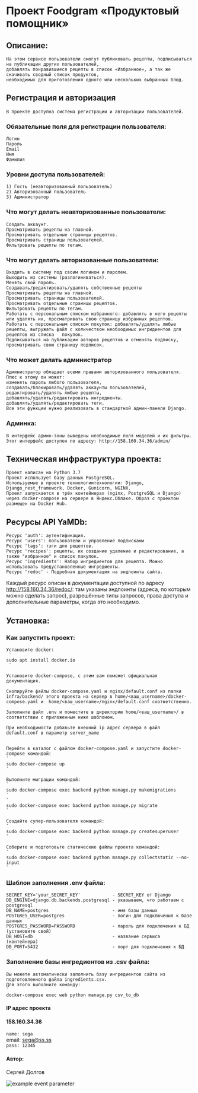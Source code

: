 # Проект Foodgram «Продуктовый помощник»

## Описание:
    На этом сервисе пользователи смогут публиковать рецепты, подписываться на публикации других пользователей,
    добавлять понравившиеся рецепты в список «Избранное», а так же скачивать сводный список продуктов,
    необходимых для приготовления одного или нескольких выбранных блюд.
 
## Регистрация и авторизация
    В проекте доступна система регистрации и авторизации пользователей.
 
### Обязательные поля для регистрации пользователя:
    Логин
    Пароль
    Email
    Имя
    Фамилия

### Уровни доступа пользователей:
    1) Гость (неавторизованный пользователь)
    2) Авторизованный пользователь
    3) Администратор

### Что могут делать неавторизованные пользователи:
    Создать аккаунт.
    Просматривать рецепты на главной.
    Просматривать отдельные страницы рецептов.
    Просматривать страницы пользователей.
    Фильтровать рецепты по тегам.

### Что могут делать авторизованные пользователи:
    Входить в систему под своим логином и паролем.
    Выходить из системы (разлогиниваться).
    Менять свой пароль.
    Создавать/редактировать/удалять собственные рецепты
    Просматривать рецепты на главной.
    Просматривать страницы пользователей.
    Просматривать отдельные страницы рецептов.
    Фильтровать рецепты по тегам.
    Работать с персональным списком избранного: добавлять в него рецепты или удалять их, просматривать свою страницу избранных рецептов.
    Работать с персональным списком покупок: добавлять/удалять любые рецепты, выгружать файл с количеством необходимых ингридиентов для рецептов из списка   покупок.
    Подписываться на публикации авторов рецептов и отменять подписку, просматривать свою страницу подписок.
    
### Что может делать администратор
    Администратор обладает всеми правами авторизованного пользователя. 
    Плюс к этому он может:
    изменять пароль любого пользователя,
    создавать/блокировать/удалять аккаунты пользователей,
    редактировать/удалять любые рецепты,
    добавлять/удалять/редактировать ингредиенты.
    добавлять/удалять/редактировать теги.
    Все эти функции нужно реализовать в стандартной админ-панели Django.

### Админка:
    В интерфейс админ-зоны выведены необходимые поля моделей и их фильтры.
    Этот интерфейс доступен по адресу: http://158.160.34.36/admin/

 ## Техническая инфраструктура проекта:
    Проект написан на Python 3.7
    Проект использует базу данных PostgreSQL.
    Используемые в проекте технологиитехнологии: Django, Django_rest_framework, Docker, Gunicorn, NGINX.
    Проект запускается в трёх контейнерах (nginx, PostgreSQL и Django) через docker-compose на сервере в Яндекс.Облаке. Образ с проектом размещен на Docker Hub.

## Ресурсы API YaMDb:

    Ресурс 'auth': аутентификация.
    Ресурс 'users': пользователи и управление подписками
    Ресурс 'tags': тэги для рецептов.
    Ресурс 'recipes': рецепты, их создание удаление и редактирование, а также "избранное" и список пакупок.
    Ресурс 'ingredients': Набор ингредиентов для рецепта. Можно использовать предустановленные ингредиенты.
    Ресурс 'redoc' - Подробная документация на эндпоинты сайта.

Каждый ресурс описан в документации доступной по адресу http://158.160.34.36/redoc/: там указаны эндпоинты (адреса, по которым можно сделать запрос), разрешённые типы запросов, права доступа и дополнительные параметры, когда это необходимо.

## Установка:

### Как запустить проект:

    Установите docker:
     `
    sudo apt install docker.io
     `
     
    Установите docker-compose, с этим вам поможет официальная документация.
    
    Скопируйте файлы docker-compose.yaml и nginx/default.conf из папки infra/backend/ этого проекта на сервер в home/<ваш_username>/docker-compose.yaml и  home/<ваш_username>/nginx/default.conf соответственно.
    
    Заполните файл .env и поместите в директорию home/<ваш_username>/ в соответствии с приложенным ниже шаблоном.
    
    При необходимости добавьте внешний ip адрес сервера в файл default.conf в параметр server_name 


    Перейти в каталог с файлом docker-compose.yaml и запустите docker-compose командой:
    `
    sudo docker-compose up
    `
    
    Выполните миграции командой:
    `
    sudo docker-compose exec backend python manage.py makemigrations
    `
    `
    sudo docker-compose exec backend python manage.py migrate
    `
    
    Создайте супер-пользователя командой:
    `
    sudo docker-compose exec backend python manage.py createsuperuser
    `
    
    Соберите и подготовьте статические файлы проекта командой:
    `
    sudo docker-compose exec backend python manage.py collectstatic --no-input
    `

### Шаблон заполнения .env файла:

    SECRET_KEY='your_SECRET_KEY'            - SECRET_KEY от Django
    DB_ENGINE=django.db.backends.postgresql - указываем, что работаем с postgresql
    DB_NAME=postgres                        - имя базы данных
    POSTGRES_USER=postgres                  - логин для подключения к базе данных
    POSTGRES_PASSWORD=PASSWORD              - пароль для подключения к БД (установите свой)
    DB_HOST=db                              - название сервиса (контейнера)
    DB_PORT=5432                            - порт для подключения к БД


### Заполнение базы ингредиентов из .csv файла:

    Вы можете автоматически заполнить базу ингредиентов сайта из подготовленного файла ingredients.csv. 
    Для этого выполните команду:
    `
    docker-compose exec web python manage.py csv_to_db


#### IP адрес проекта
#### 158.160.34.36
   `
   name: sega                                                                 
   `
   email: sega@ss.ss                                                        
   `
   pass: 12345                                                             
   `
   
#### Автор:

Сергей Долгов

![example event parameter](https://github.com/seggg999/foodgram-project-react/actions/workflows/foodgram_workflow.yml/badge.svg?event=push)
